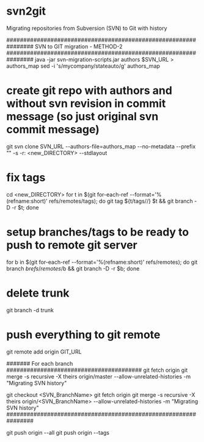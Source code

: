 # svn2git
Migrating repositories from Subversion (SVN) to Git with history

################################################################
				SVN to GIT migration - METHOD-2
################################################################
java -jar svn-migration-scripts.jar authors $SVN_URL > authors_map
sed -i 's/mycompany/stateauto/g' authors_map

# create git repo with authors and without svn revision in commit message (so just original svn commit message)
git svn clone SVN_URL --authors-file=authors_map --no-metadata --prefix "" -s -r: <new_DIRECTORY> --stdlayout

# fix tags
cd <new_DIRECTORY>
for t in $(git for-each-ref --format='%(refname:short)' refs/remotes/tags); do git tag ${t/tags\//} $t && git branch -D -r $t; done

# setup branches/tags to be ready to push to remote git server
for b in $(git for-each-ref --format='%(refname:short)' refs/remotes); do git branch $b refs/remotes/$b && git branch -D -r $b; done

# delete trunk 
git branch -d trunk

# push everything to git remote
git remote add origin GIT_URL

####### For each branch ########################################
git fetch origin
git merge -s recursive -X theirs origin/master --allow-unrelated-histories -m "Migrating SVN history"

git checkout <SVN_BranchName>
git fetch origin
git merge -s recursive -X theirs origin/<SVN_BranchName> --allow-unrelated-histories -m "Migrating SVN history"
################################################################

git push origin --all
git push origin --tags
